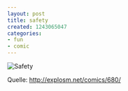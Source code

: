 ```yaml
---
layout: post
title: safety
created: 1243065047
categories:
- fun
- comic
---
```

![Safety](/assets/safe.png)

Quelle: http://explosm.net/comics/680/

